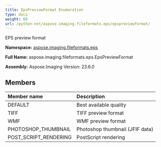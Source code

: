 ```yaml
---
title: EpsPreviewFormat Enumeration
type: docs
weight: 60
url: /python-net/aspose.imaging.fileformats.eps/epspreviewformat/
---
```


EPS preview format

**Namespace:** [aspose.imaging.fileformats.eps](/imaging/python-net/aspose.imaging.fileformats.eps/)

**Full Name:** aspose.imaging.fileformats.eps.EpsPreviewFormat

**Assembly:**  Aspose.Imaging Version: 23.6.0

## **Members**
|**Member name**|**Description**|
| :- | :- |
|DEFAULT|Best available quality|
|TIFF|TIFF preview format|
|WMF|WMF preview format|
|PHOTOSHOP_THUMBNAIL|Photoshop thumbnail (JFIF data)|
|POST_SCRIPT_RENDERING|PostScript rendering|
